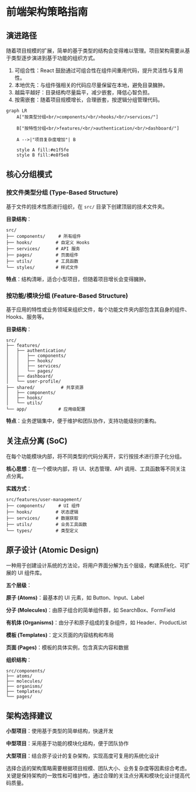 # 前端架构策略指南

## 演进路径

随着项目规模的扩展，简单的基于类型的结构会变得难以管理。项目架构需要从基于类型逐步演进到基于功能的组织方式。

1. 可组合性：React 鼓励通过可组合性在组件间重用代码，提升灵活性与复用性。
2. 本地优先：与组件强相关的代码应尽量保留在本地，避免目录臃肿。
3. 越扁平越好：目录结构尽量扁平，减少嵌套，降低心智负担。
4. 按需嵌套：随着项目规模增长，合理嵌套，按逻辑分组管理代码。

```mermaid
graph LR
    A["按类型分组<br/>components/<br/>hooks/<br/>services/"]

    B["按特性分组<br/>features/<br/>authentication/<br/>dashboard/"]

    A -->|"项目复杂度增加"| B

    style A fill:#e1f5fe
    style B fill:#e8f5e8
```

## 核心分组模式

### 按文件类型分组 (Type-Based Structure)

基于文件的技术性质进行组织，在 `src/` 目录下创建顶层的技术文件夹。

**目录结构**：

```
src/
├── components/     # 所有组件
├── hooks/         # 自定义 Hooks
├── services/      # API 服务
├── pages/         # 页面组件
├── utils/         # 工具函数
└── styles/        # 样式文件
```

**特点**：结构清晰，适合小型项目，但随着项目增长会变得臃肿。

### 按功能/模块分组 (Feature-Based Structure)

基于应用的特性或业务领域来组织文件，每个功能文件夹内部包含其自身的组件、Hooks、服务等。

**目录结构**：

```
src/
├── features/
│   ├── authentication/
│   │   ├── components/
│   │   ├── hooks/
│   │   ├── services/
│   │   └── pages/
│   ├── dashboard/
│   └── user-profile/
├── shared/          # 共享资源
│   ├── components/
│   ├── hooks/
│   └── utils/
└── app/            # 应用级配置
```

**特点**：业务逻辑集中，便于维护和团队协作，支持功能级别的重构。

## 关注点分离 (SoC)

在每个功能模块内部，将不同类型的代码分离开，实行按技术进行原子化分组。

**核心思想**：在一个模块内部，将 UI、状态管理、API 调用、工具函数等不同关注点分离。

**实践方式**：

```
src/features/user-management/
├── components/     # UI 组件
├── hooks/         # 状态逻辑
├── services/      # 数据获取
├── utils/         # 业务工具函数
└── types/         # 类型定义
```

## 原子设计 (Atomic Design)

一种用于创建设计系统的方法论，将用户界面分解为五个层级，构建系统化、可扩展的 UI 组件库。

**五个层级**：

**原子 (Atoms)**：最基本的 UI 元素，如 Button、Input、Label

**分子 (Molecules)**：由原子组合的简单组件群，如 SearchBox、FormField

**有机体 (Organisms)**：由分子和原子组成的复杂组件，如 Header、ProductList

**模板 (Templates)**：定义页面的内容结构和布局

**页面 (Pages)**：模板的具体实例，包含真实内容和数据

**组织结构**：

```
src/components/
├── atoms/
├── molecules/
├── organisms/
├── templates/
└── pages/
```

## 架构选择建议

**小型项目**：使用基于类型的简单结构，快速开发

**中型项目**：采用基于功能的模块化结构，便于团队协作

**大型项目**：结合原子设计的复杂架构，实现高度可复用的系统化设计

选择合适的架构策略需要根据项目规模、团队大小、业务复杂度等因素综合考虑。关键是保持架构的一致性和可维护性，通过合理的关注点分离和模块化设计提高代码质量。
